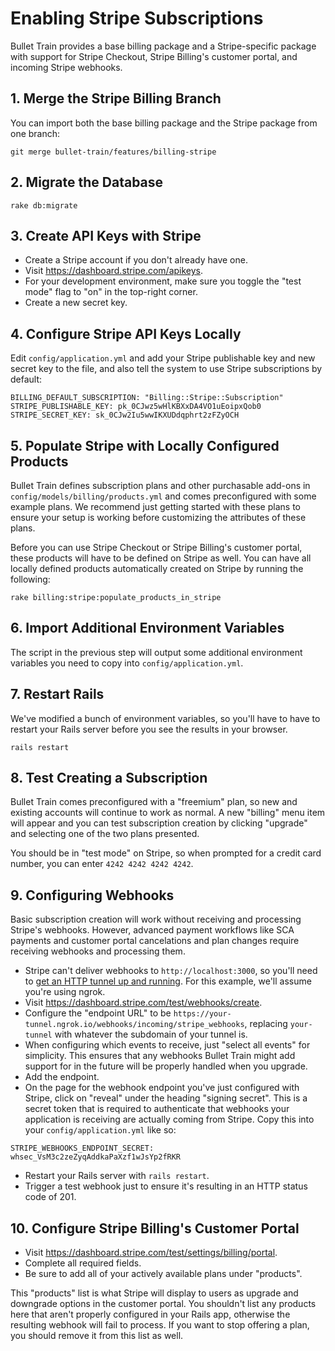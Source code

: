 # Enabling Stripe Subscriptions

Bullet Train provides a base billing package and a Stripe-specific package with support for Stripe Checkout, Stripe Billing's customer portal, and incoming Stripe webhooks.

## 1. Merge the Stripe Billing Branch

You can import both the base billing package and the Stripe package from one branch:

```
git merge bullet-train/features/billing-stripe
```

## 2. Migrate the Database

```
rake db:migrate
```

## 3. Create API Keys with Stripe

 - Create a Stripe account if you don't already have one.
 - Visit https://dashboard.stripe.com/apikeys.
 - For your development environment, make sure you toggle the "test mode" flag to "on" in the top-right corner.
 - Create a new secret key.

## 4. Configure Stripe API Keys Locally

Edit `config/application.yml` and add your Stripe publishable key and new secret key to the file, and also tell the system to use Stripe subscriptions by default:

```
BILLING_DEFAULT_SUBSCRIPTION: "Billing::Stripe::Subscription"
STRIPE_PUBLISHABLE_KEY: pk_0CJwz5wHlKBXxDA4VO1uEoipxQob0
STRIPE_SECRET_KEY: sk_0CJw2Iu5wwIKXUDdqphrt2zFZyOCH
```

## 5. Populate Stripe with Locally Configured Products

Bullet Train defines subscription plans and other purchasable add-ons in `config/models/billing/products.yml` and comes preconfigured with some example plans. We recommend just getting started with these plans to ensure your setup is working before customizing the attributes of these plans.

Before you can use Stripe Checkout or Stripe Billing's customer portal, these products will have to be defined on Stripe as well. You can have all locally defined products automatically created on Stripe by running the following:

```
rake billing:stripe:populate_products_in_stripe
```

## 6. Import Additional Environment Variables

The script in the previous step will output some additional environment variables you need to copy into `config/application.yml`.

## 7. Restart Rails

We've modified a bunch of environment variables, so you'll have to have to restart your Rails server before you see the results in your browser.

```
rails restart
```

## 8. Test Creating a Subscription

Bullet Train comes preconfigured with a "freemium" plan, so new and existing accounts will continue to work as normal. A new "billing" menu item will appear and you can test subscription creation by clicking "upgrade" and selecting one of the two plans presented.

You should be in "test mode" on Stripe, so when prompted for a credit card number, you can enter `4242 4242 4242 4242`.

## 9. Configuring Webhooks

Basic subscription creation will work without receiving and processing Stripe's webhooks. However, advanced payment workflows like SCA payments and customer portal cancelations and plan changes require receiving webhooks and processing them.

 - Stripe can't deliver webhooks to `http://localhost:3000`, so you'll need to [get an HTTP tunnel up and running](/docs/tunneling.md). For this example, we'll assume you're using ngrok.
 - Visit https://dashboard.stripe.com/test/webhooks/create.
 - Configure the "endpoint URL" to be `https://your-tunnel.ngrok.io/webhooks/incoming/stripe_webhooks`, replacing `your-tunnel` with whatever the subdomain of your tunnel is.
 - When configuring which events to receive, just "select all events" for simplicity. This ensures that any webhooks Bullet Train might add support for in the future will be properly handled when you upgrade.
 - Add the endpoint.
 - On the page for the webhook endpoint you've just configured with Stripe, click on "reveal" under the heading "signing secret". This is a secret token that is required to authenticate that webhooks your application is receiving are actually coming from Stripe. Copy this into your `config/application.yml` like so:

 ```
 STRIPE_WEBHOOKS_ENDPOINT_SECRET: whsec_VsM3c2zeZyqAddkaPaXzf1wJsYp2fRKR
 ```

 - Restart your Rails server with `rails restart`.
 - Trigger a test webhook just to ensure it's resulting in an HTTP status code of 201.

 ## 10. Configure Stripe Billing's Customer Portal

  - Visit https://dashboard.stripe.com/test/settings/billing/portal.
  - Complete all required fields.
  - Be sure to add all of your actively available plans under "products".

This "products" list is what Stripe will display to users as upgrade and downgrade options in the customer portal. You shouldn't list any products here that aren't properly configured in your Rails app, otherwise the resulting webhook will fail to process. If you want to stop offering a plan, you should remove it from this list as well.
